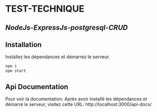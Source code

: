# TEST-TECHNIQUE
## _NodeJs-ExpressJs-postgresql-CRUD_



## Installation


Installez les dépendances et démarrez le serveur.
```sh
npm i
npm start
```

## Api Documentation
Pour voir la documentation:
Après avoir installé les dépendances et démarré le serveur, visitez cette URL:
http://localhost:3000/api-docs/
